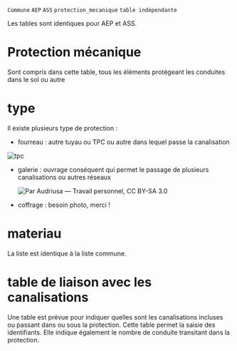 `Commune` `AEP` `ASS` `protection_mecanique` `table indépendante`

Les tables sont identiques pour AEP et ASS.

# Protection mécanique

Sont compris dans cette table, tous les éléments protégeant les conduites dans le sol ou autre

# type

Il existe plusieurs type de protection :

- fourreau : autre tuyau ou TPC ou autre dans lequel passe la canalisation

![tpc](https://elydan.eu/wp-content/uploads/2019/04/Tube-pe100-polybleu-pregain%C3%A9.jpg)

- galerie : ouvrage conséquent qui permet le passage de plusieurs canalisations ou autres réseaux

  ![Par Audriusa — Travail personnel, CC BY-SA 3.0](https://upload.wikimedia.org/wikipedia/commons/thumb/9/9c/Schiffbau_tunnel.jpg/640px-Schiffbau_tunnel.jpg)

- coffrage :
  besoin photo, merci !

# materiau

La liste est identique à la liste commune.

# table de liaison avec les canalisations

Une table est prévue pour indiquer quelles sont les canalisations incluses ou passant dans ou sous la protection. Cette table permet la saisie des identifiants.
Elle indique également le nombre de conduite transitant dans la protection.